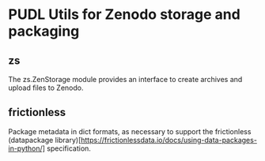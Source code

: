 # PUDL Utils for Zenodo storage and packaging

## zs

The zs.ZenStorage module provides an interface to create archives and upload
files to Zenodo.

## frictionless

Package metadata in dict formats, as necessary to support the frictionless
(datapackage
library)[https://frictionlessdata.io/docs/using-data-packages-in-python/]
specification.
